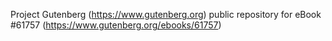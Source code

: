 Project Gutenberg (https://www.gutenberg.org) public repository for
eBook #61757 (https://www.gutenberg.org/ebooks/61757)
